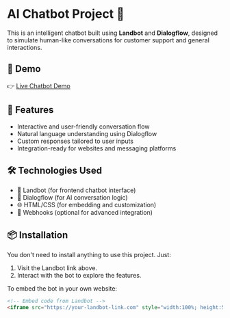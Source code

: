 # AI Chatbot Project 🤖

This is an intelligent chatbot built using **Landbot** and **Dialogflow**, designed to simulate human-like conversations for customer support and general interactions.

## 🚀 Demo

👉 [Live Chatbot Demo](https://app.landbot.io/gui/bot/3259203/builder) 

## 🧠 Features

- Interactive and user-friendly conversation flow
- Natural language understanding using Dialogflow
- Custom responses tailored to user inputs
- Integration-ready for websites and messaging platforms

## 🛠️ Technologies Used

- 🧩 Landbot (for frontend chatbot interface)
- 🧠 Dialogflow (for AI conversation logic)
- 🌐 HTML/CSS (for embedding and customization)
- 🔧 Webhooks (optional for advanced integration)

## 📦 Installation

You don't need to install anything to use this project. Just:

1. Visit the Landbot link above.
2. Interact with the bot to explore the features.

To embed the bot in your own website:

```html
<!-- Embed code from Landbot -->
<iframe src="https://your-landbot-link.com" style="width:100%; height:500px;"></iframe>

